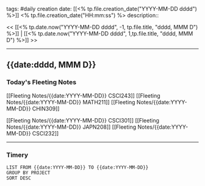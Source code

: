 tags: #daily
creation date: [[<% tp.file.creation_date("YYYY-MM-DD dddd") %>]] <% tp.file.creation_date("HH:mm:ss") %>
description::

<< [[<% tp.date.now("YYYY-MM-DD dddd", -1, tp.file.title, "dddd, MMM D") %>]] | [[<% tp.date.now("YYYY-MM-DD dddd", 1,tp.file.title, "dddd, MMM D") %>]] >> 

---

## {{date:dddd, MMM D}}

### Today's Fleeting Notes
[[Fleeting Notes/{{date:YYYY-MM-DD}} CSCI243]]
[[Fleeting Notes/{{date:YYYY-MM-DD}} MATH211]]
[[Fleeting Notes/{{date:YYYY-MM-DD}} CHIN309]]

[[Fleeting Notes/{{date:YYYY-MM-DD}} CSCI301]]
[[Fleeting Notes/{{date:YYYY-MM-DD}} JAPN208]]
[[Fleeting Notes/{{date:YYYY-MM-DD}} CSCI232]]

---

### Timery
```toggl
LIST FROM {{date:YYYY-MM-DD}} TO {{date:YYYY-MM-DD}}
GROUP BY PROJECT
SORT DESC
```